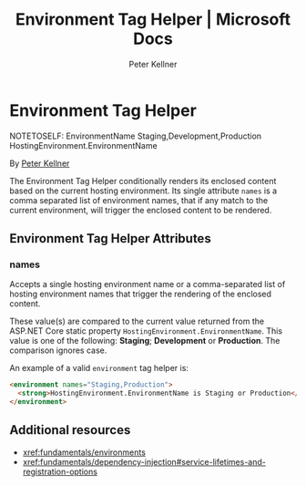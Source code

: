 ﻿---
title: Environment Tag Helper | Microsoft Docs
author: Peter Kellner
description: ASP.Net Core Environment Tag Helper defined including all properties
keywords: ASP.NET Core,tag helper
ms.author: riande
manager: wpickett
ms.date: 02/14/2017
ms.topic: article
ms.assetid: c045d485-d1dc-4cea-a675-46be83b7a035
ms.technology: aspnet
ms.prod: aspnet-core
uid: mvc/views/tag-helpers/builtin-th/EnvironmentTagHelper
---
# Environment Tag Helper

NOTETOSELF:
EnvironmentName Staging,Development,Production
HostingEnvironment.EnvironmentName

By [Peter Kellner](http://peterkellner.net) 

The Environment Tag Helper conditionally renders its enclosed content based on the current hosting environment. Its single attribute `names` is a comma separated list of environment names, that if any match to the current environment, will trigger the enclosed content to be rendered.

## Environment Tag Helper Attributes

### names

Accepts a single hosting environment name or a comma-separated list of hosting environment names that trigger the rendering of the enclosed content.

These value(s) are compared to the current value returned from the ASP.NET Core static property `HostingEnvironment.EnvironmentName`.  This value is one of the following: **Staging**; **Development** or **Production**. The comparison ignores case.

An example of a valid `environment` tag helper is:

```html
<environment names="Staging,Production">
  <strong>HostingEnvironment.EnvironmentName is Staging or Production</strong>
</environment>
```

## Additional resources

* <xref:fundamentals/environments>
* <xref:fundamentals/dependency-injection#service-lifetimes-and-registration-options>


